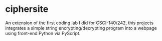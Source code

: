 # ciphersite

An extension of the first coding lab I did for CSCI-140/242, this projects integrates a simple string encrypting/decrypting program into a webpage using front-end Python via PyScript. 
